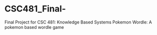 # CSC481_Final-
Final Project for CSC 481: Knowledge Based Systems 
Pokemon Wordle: A pokemon based wordle game 
